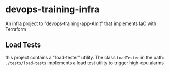 # devops-training-infra

An infra project to "devops-training-app-Amit" that implements IaC with Terraform

## Load Tests

this project contains a "load-tester" utility. The class `LoadTester` in the path: `./tests/load-tests` implements a load test utility to trigger high-cpu alarms
